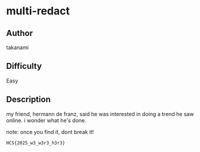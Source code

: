 # multi-redact

## Author

takanami

## Difficulty

Easy

## Description

my friend, hermann de franz, said he was interested in doing a trend he saw online. i wonder what he's done.

note: once you find it, dont break it!

```
HCS{2025_w3_w3r3_h3r3}
```
